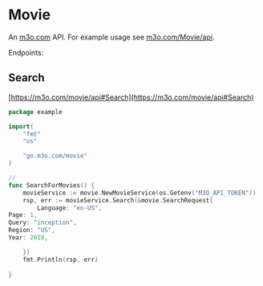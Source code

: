 # Movie

An [m3o.com](https://m3o.com) API. For example usage see [m3o.com/Movie/api](https://m3o.com/Movie/api).

Endpoints:

## Search




[https://m3o.com/movie/api#Search](https://m3o.com/movie/api#Search)

```go
package example

import(
	"fmt"
	"os"

	"go.m3o.com/movie"
)

// 
func SearchForMovies() {
	movieService := movie.NewMovieService(os.Getenv("M3O_API_TOKEN"))
	rsp, err := movieService.Search(&movie.SearchRequest{
		Language: "en-US",
Page: 1,
Query: "inception",
Region: "US",
Year: 2010,

	})
	fmt.Println(rsp, err)
	
}
```
